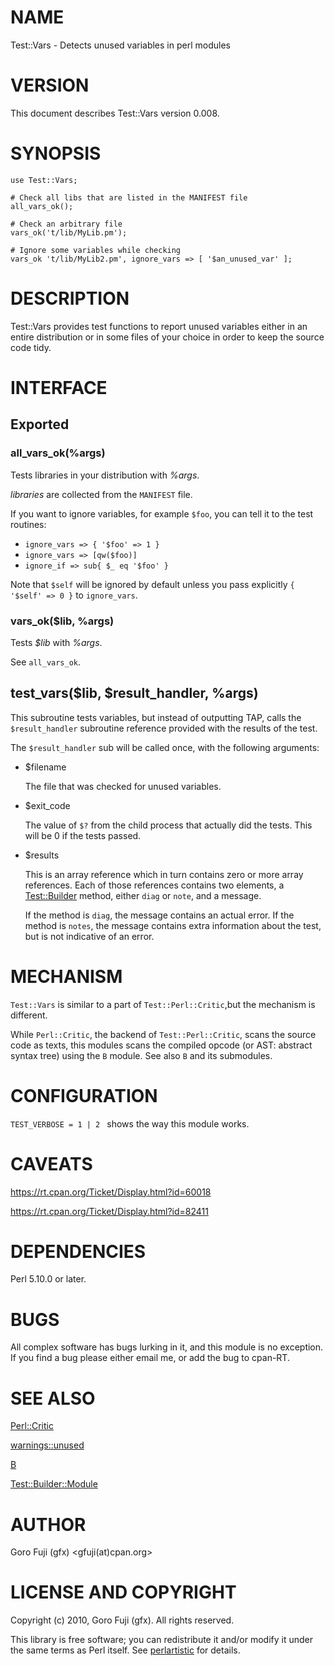 # NAME

Test::Vars - Detects unused variables in perl modules

# VERSION

This document describes Test::Vars version 0.008.

# SYNOPSIS

    use Test::Vars;

    # Check all libs that are listed in the MANIFEST file
    all_vars_ok();

    # Check an arbitrary file
    vars_ok('t/lib/MyLib.pm');

    # Ignore some variables while checking
    vars_ok 't/lib/MyLib2.pm', ignore_vars => [ '$an_unused_var' ];

# DESCRIPTION

Test::Vars provides test functions to report unused variables either in an entire distribution or in some files of your choice in order to keep the source code tidy.

# INTERFACE

## Exported

### all\_vars\_ok(%args)

Tests libraries in your distribution with _%args_.

_libraries_ are collected from the `MANIFEST` file.

If you want to ignore variables, for example `$foo`, you can
tell it to the test routines:

- `ignore_vars => { '$foo' => 1 }`
- `ignore_vars => [qw($foo)]`
- `ignore_if => sub{ $_ eq '$foo' }`

Note that `$self` will be ignored by default unless you pass
explicitly `{ '$self' => 0 }` to `ignore_vars`.

### vars\_ok($lib, %args)

Tests _$lib_ with _%args_.

See `all_vars_ok`.

## test\_vars($lib, $result\_handler, %args)

This subroutine tests variables, but instead of outputting TAP, calls the
`$result_handler` subroutine reference provided with the results of the test.

The `$result_handler` sub will be called once, with the following arguments:

- $filename

    The file that was checked for unused variables.

- $exit\_code

    The value of `$?` from the child process that actually did the tests. This
    will be 0 if the tests passed.

- $results

    This is an array reference which in turn contains zero or more array
    references. Each of those references contains two elements, a [Test::Builder](https://metacpan.org/pod/Test::Builder)
    method, either `diag` or `note`, and a message.

    If the method is `diag`, the message contains an actual error. If the method
    is `notes`, the message contains extra information about the test, but is not
    indicative of an error.

# MECHANISM

`Test::Vars` is similar to a part of `Test::Perl::Critic`,but the mechanism
is different.

While `Perl::Critic`, the backend of `Test::Perl::Critic`, scans the source
code as texts, this modules scans the compiled opcode (or AST: abstract syntax
tree) using the `B` module. See also `B` and its submodules.

# CONFIGURATION

`TEST_VERBOSE = 1 | 2 ` shows the way this module works.

# CAVEATS

https://rt.cpan.org/Ticket/Display.html?id=60018

https://rt.cpan.org/Ticket/Display.html?id=82411

# DEPENDENCIES

Perl 5.10.0 or later.

# BUGS

All complex software has bugs lurking in it, and this module is no
exception. If you find a bug please either email me, or add the bug
to cpan-RT.

# SEE ALSO

[Perl::Critic](https://metacpan.org/pod/Perl::Critic)

[warnings::unused](https://metacpan.org/pod/warnings::unused)

[B](https://metacpan.org/pod/B)

[Test::Builder::Module](https://metacpan.org/pod/Test::Builder::Module)

# AUTHOR

Goro Fuji (gfx) <gfuji(at)cpan.org>

# LICENSE AND COPYRIGHT

Copyright (c) 2010, Goro Fuji (gfx). All rights reserved.

This library is free software; you can redistribute it and/or modify
it under the same terms as Perl itself. See [perlartistic](https://metacpan.org/pod/perlartistic) for details.
